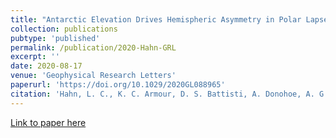 ```yaml
---
title: "Antarctic Elevation Drives Hemispheric Asymmetry in Polar Lapse Rate Climatology and Feedback"
collection: publications
pubtype: 'published'
permalink: /publication/2020-Hahn-GRL
excerpt: ''
date: 2020-08-17
venue: 'Geophysical Research Letters'
paperurl: 'https://doi.org/10.1029/2020GL088965'
citation: 'Hahn, L. C., K. C. Armour, D. S. Battisti, A. Donohoe, A. G. Pauling, and C. M. Bitz (2020). &quot;Antarctic Elevation Drives Hemispheric Asymmetry in Polar Lapse Rate Climatology and Feedback&quot; <i>Geophysical Research Letters</i>. 47(16): e2020GL088965'
---
```


[Link to paper here](https://doi.org/10.1029/2020GL088965)

